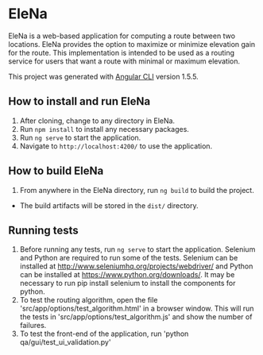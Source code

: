 # EleNa
EleNa is a web-based application for computing a route between two locations. EleNa provides the option to maximize or minimize elevation gain for the route. This implementation is intended to be used as a routing service for users that want a route with minimal or maximum elevation.

This project was generated with [Angular CLI](https://github.com/angular/angular-cli) version 1.5.5.

## How to install and run EleNa
1. After cloning, change to any directory in EleNa.
2. Run `npm install` to install any necessary packages. 
3. Run `ng serve` to start the application. 
4. Navigate to `http://localhost:4200/` to use the application.

## How to build EleNa
1. From anywhere in the EleNa directory, run `ng build` to build the project. 

* The build artifacts will be stored in the `dist/` directory.

## Running tests

1. Before running any tests, run `ng serve` to start the application. Selenium and Python are required to run some of the tests. Selenium can be installed at http://www.seleniumhq.org/projects/webdriver/ and Python can be installed at https://www.python.org/downloads/. It may be necessary to run pip install selenium to install the components for python.
2. To test the routing algorithm, open the file 'src/app/options/test_algorithm.html' in a browser window. This will run the tests in 'src/app/options/test_algorithm.js' and show the number of failures. 
3. To test the front-end of the application, run 'python qa/gui/test_ui_validation.py'